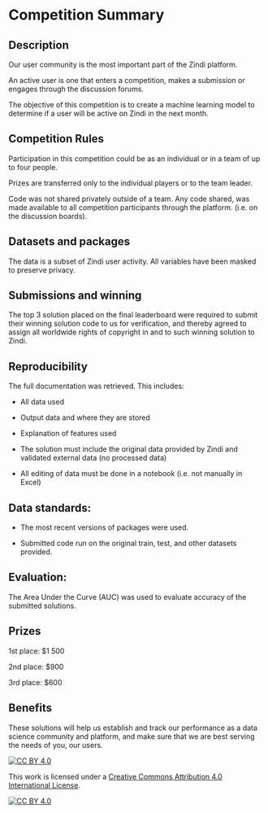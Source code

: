 
# Competition Summary

## Description

Our user community is the most important part of the Zindi platform. 

An active user is one that enters a competition, makes a submission or engages through the discussion forums.

The objective of this competition is to create a machine learning model to determine if a user will be active on Zindi in the next month. 


## Competition Rules

Participation in this competition could be as an individual or in a team of up to four people.

Prizes are transferred only to the individual players or to the team leader.

Code was not shared privately outside of a team. Any code shared, was made available to all competition participants through the platform. (i.e. on the discussion boards).


## Datasets and packages

The data is a subset of Zindi user activity. All variables have been masked to preserve privacy.


## Submissions and winning

The top 3 solution placed on the final leaderboard were required to submit their winning solution code to us for verification, and thereby agreed to assign all worldwide rights of copyright in and to such winning solution to Zindi.


## Reproducibility

The full documentation was retrieved. This includes:
- All data used

- Output data and where they are stored

- Explanation of features used

- The solution must include the original data provided by Zindi and validated external data (no processed data)

- All editing of data must be done in a notebook (i.e. not manually in Excel)


## Data standards:

- The most recent versions of packages were used.

- Submitted code run on the original train, test, and other datasets provided.


## Evaluation:

The Area Under the Curve (AUC) was used to evaluate accuracy of the submitted solutions.

## Prizes

1st place: $1 500

2nd place: $900

3rd place: $600


## Benefits

These solutions will help us establish and track our performance as a data science community and platform, and make sure that we are best serving the needs of you, our users.



[![CC BY 4.0][cc-by-shield]][cc-by]

This work is licensed under a
[Creative Commons Attribution 4.0 International License][cc-by].

[![CC BY 4.0][cc-by-image]][cc-by]

[cc-by]: http://creativecommons.org/licenses/by/4.0/
[cc-by-image]: https://i.creativecommons.org/l/by/4.0/88x31.png
[cc-by-shield]: https://img.shields.io/badge/License-CC%20BY%204.0-lightgrey.svg




